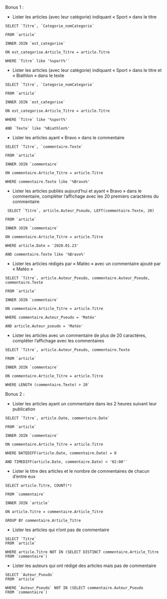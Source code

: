 Bonus 1 :
* Lister les articles (avec leur catégorie) indiquant « Sport » dans le titre

```
SELECT `Titre`, `Categorie_nomCategorie`

FROM `article`

INNER JOIN `est_categorise`

ON est_categorise.Article_Titre = article.Titre

WHERE `Titre` like '%sport%'`
```

* Lister les articles (avec leur catégorie) indiquant « Sport » dans le titre et «
Biathlon » dans le texte

```
SELECT `Titre`, `Categorie_nomCategorie`

FROM `article`

INNER JOIN `est_categorise`

ON est_categorise.Article_Titre = article.Titre

WHERE `Titre` like '%sport%'

AND `Texte` like '%Biathlon%'
```

* Lister les articles ayant « Bravo » dans le commentaire

```
SELECT `Titre`, `commentaire.Texte`

FROM `article` 

INNER JOIN `commentaire`

ON commentaire.Article_Titre = article.Titre

WHERE commentaire.Texte like '%Bravo%'
```

* Lister les articles publiés aujourd’hui et ayant « Bravo » dans le commentaire,
compléter l’affichage avec les 20 premiers caractères du commentaire

```
 SELECT `Titre`, article.Auteur_Pseudo, LEFT(commentaire.Texte, 20)

FROM `article` 

INNER JOIN `commentaire`

ON commentaire.Article_Titre = article.Titre

WHERE article.Date = '2020.01.23'

AND commentaire.Texte like '%Bravo%'
```

* Lister les articles rédigés par « Matéo » avec un commentaire ajouté par « Matéo
»
```
SELECT `Titre`, article.Auteur_Pseudo, commentaire.Auteur_Pseudo, commentaire.Texte

FROM `article` 

INNER JOIN `commentaire`

ON commentaire.Article_Titre = article.Titre

WHERE commentaire.Auteur_Pseudo = 'Matéo'

AND article.Auteur_pseudo = 'Matéo'
```

* Lister les articles avec un commentaire de plus de 20 caractères, compléter
l’affichage avec les commentaires

```
SELECT `Titre`, article.Auteur_Pseudo, commentaire.Texte

FROM `article`

INNER JOIN `commentaire`

ON commentaire.Article_Titre = article.Titre

WHERE LENGTH (commentaire.Texte) > 20`
```


Bonus 2 :
* Lister les articles ayant un commentaire dans les 2 heures suivant leur
publication

```
SELECT `Titre`, article.Date, commentaire.Date`

FROM `article`

INNER JOIN `commentaire`

ON commentaire.Article_Titre = article.Titre

WHERE DATEDIFF(article.Date, commentaire.Date) = 0

AND TIMEDIFF(article.Date, commentaire.Date) < '02:00'`
```

* Lister le titre des articles et le nombre de commentaires de chacun d’entre eux

```
SELECT article.Titre, COUNT(*)

FROM `commentaire`

INNER JOIN `article`

ON article.Titre = commentaire.Article_Titre

GROUP BY commentaire.Article_Titre
```


* Lister les articles qui n’ont pas de commentaire

```
SELECT `Titre`
FROM `article` 

WHERE article.Titre NOT IN (SELECT DISTINCT commentaire.Article_Titre
FROM `commentaire`)
```

* Lister les auteurs qui ont rédigé des articles mais pas de commentaire

```
SELECT `Auteur_Pseudo`
FROM `article`

WHERE `Auteur_Pseudo` NOT IN (SELECT commentaire.Auteur_Pseudo
FROM `commentaire`)
```